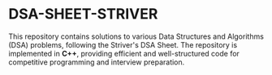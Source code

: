 # DSA-SHEET-STRIVER

This repository contains solutions to various Data Structures and Algorithms (DSA) problems, following the Striver's DSA Sheet. The repository is implemented in **C++**, providing efficient and well-structured code for competitive programming and interview preparation.
